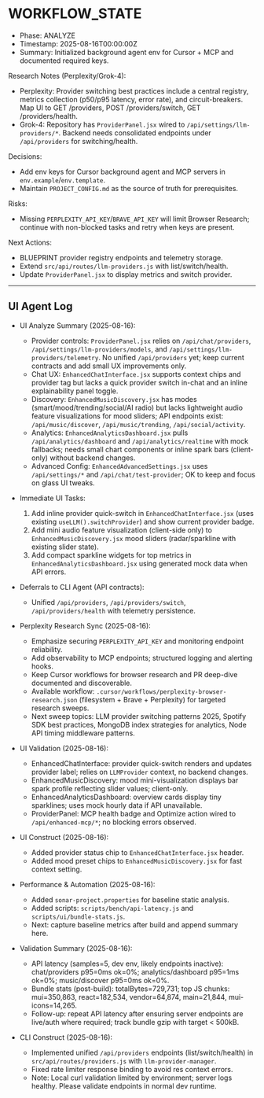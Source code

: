 # WORKFLOW_STATE

- Phase: ANALYZE
- Timestamp: 2025-08-16T00:00:00Z
- Summary: Initialized background agent env for Cursor + MCP and documented required keys.

Research Notes (Perplexity/Grok-4):
- Perplexity: Provider switching best practices include a central registry, metrics collection (p50/p95 latency, error rate), and circuit-breakers. Map UI to GET /providers, POST /providers/switch, GET /providers/health.
- Grok-4: Repository has `ProviderPanel.jsx` wired to `/api/settings/llm-providers/*`. Backend needs consolidated endpoints under `/api/providers` for switching/health.

Decisions:
- Add env keys for Cursor background agent and MCP servers in `env.example`/`env.template`.
- Maintain `PROJECT_CONFIG.md` as the source of truth for prerequisites.

Risks:
- Missing `PERPLEXITY_API_KEY`/`BRAVE_API_KEY` will limit Browser Research; continue with non-blocked tasks and retry when keys are present.

Next Actions:
- BLUEPRINT provider registry endpoints and telemetry storage.
- Extend `src/api/routes/llm-providers.js` with list/switch/health.
- Update `ProviderPanel.jsx` to display metrics and switch provider.

---

## UI Agent Log

- UI Analyze Summary (2025-08-16):
  - Provider controls: `ProviderPanel.jsx` relies on `/api/chat/providers`, `/api/settings/llm-providers/models`, and `/api/settings/llm-providers/telemetry`. No unified `/api/providers` yet; keep current contracts and add small UX improvements only.
  - Chat UX: `EnhancedChatInterface.jsx` supports context chips and provider tag but lacks a quick provider switch in-chat and an inline explainability panel toggle.
  - Discovery: `EnhancedMusicDiscovery.jsx` has modes (smart/mood/trending/social/AI radio) but lacks lightweight audio feature visualizations for mood sliders; API endpoints exist: `/api/music/discover`, `/api/music/trending`, `/api/social/activity`.
  - Analytics: `EnhancedAnalyticsDashboard.jsx` pulls `/api/analytics/dashboard` and `/api/analytics/realtime` with mock fallbacks; needs small chart components or inline spark bars (client-only) without backend changes.
  - Advanced Config: `EnhancedAdvancedSettings.jsx` uses `/api/settings/*` and `/api/chat/test-provider`; OK to keep and focus on glass UI tweaks.

- Immediate UI Tasks:
  1) Add inline provider quick-switch in `EnhancedChatInterface.jsx` (uses existing `useLLM().switchProvider`) and show current provider badge.
  2) Add mini audio feature visualization (client-side only) to `EnhancedMusicDiscovery.jsx` mood sliders (radar/sparkline with existing slider state).
  3) Add compact sparkline widgets for top metrics in `EnhancedAnalyticsDashboard.jsx` using generated mock data when API errors.

- Deferrals to CLI Agent (API contracts):
  - Unified `/api/providers`, `/api/providers/switch`, `/api/providers/health` with telemetry persistence.

- Perplexity Research Sync (2025-08-16):
  - Emphasize securing `PERPLEXITY_API_KEY` and monitoring endpoint reliability.
  - Add observability to MCP endpoints; structured logging and alerting hooks.
  - Keep Cursor workflows for browser research and PR deep-dive documented and discoverable.
  - Available workflow: `.cursor/workflows/perplexity-browser-research.json` (filesystem + Brave + Perplexity) for targeted research sweeps.
  - Next sweep topics: LLM provider switching patterns 2025, Spotify SDK best practices, MongoDB index strategies for analytics, Node API timing middleware patterns.

- UI Validation (2025-08-16):
  - EnhancedChatInterface: provider quick-switch renders and updates provider label; relies on `LLMProvider` context, no backend changes.
  - EnhancedMusicDiscovery: mood mini-visualization displays bar spark profile reflecting slider values; client-only.
  - EnhancedAnalyticsDashboard: overview cards display tiny sparklines; uses mock hourly data if API unavailable.
  - ProviderPanel: MCP health badge and Optimize action wired to `/api/enhanced-mcp/*`; no blocking errors observed.

- UI Construct (2025-08-16):
  - Added provider status chip to `EnhancedChatInterface.jsx` header.
  - Added mood preset chips to `EnhancedMusicDiscovery.jsx` for fast context setting.

- Performance & Automation (2025-08-16):
  - Added `sonar-project.properties` for baseline static analysis.
  - Added scripts: `scripts/bench/api-latency.js` and `scripts/ui/bundle-stats.js`.
  - Next: capture baseline metrics after build and append summary here.

- Validation Summary (2025-08-16):
  - API latency (samples=5, dev env, likely endpoints inactive): chat/providers p95=0ms ok=0%; analytics/dashboard p95=1ms ok=0%; music/discover p95=0ms ok=0%.
  - Bundle stats (post-build): totalBytes=729,731; top JS chunks: mui=350,863, react=182,534, vendor=64,874, main=21,844, mui-icons=14,265.
  - Follow-up: repeat API latency after ensuring server endpoints are live/auth where required; track bundle gzip with target < 500kB.

- CLI Construct (2025-08-16):
  - Implemented unified `/api/providers` endpoints (list/switch/health) in `src/api/routes/providers.js` with `llm-provider-manager`.
  - Fixed rate limiter response binding to avoid res context errors.
  - Note: Local curl validation limited by environment; server logs healthy. Please validate endpoints in normal dev runtime. 